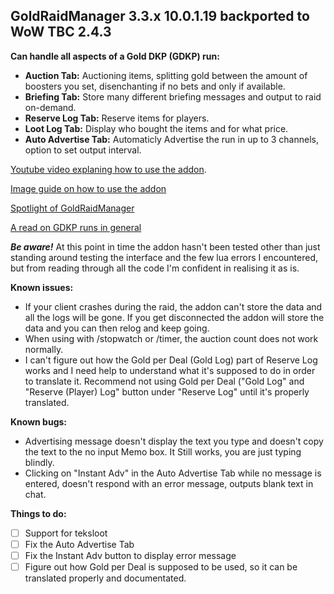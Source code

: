 ## GoldRaidManager 3.3.x 10.0.1.19 backported to WoW TBC 2.4.3

**Can handle all aspects of a Gold DKP (GDKP) run:**
- **Auction Tab:** Auctioning items, splitting gold between the amount of boosters you set, disenchanting if no bets and only if available. 
- **Briefing Tab:** Store many different briefing messages and output to raid on-demand. 
- **Reserve Log Tab:** Reserve items for players.
- **Loot Log Tab:** Display who bought the items and for what price. 
- **Auto Advertise Tab:** Automaticly Advertise the run in up to 3 channels, option to set output interval.

[Youtube video explaning how to use the addon](https://youtu.be/2FiXr4XQkHk).

[Image guide on how to use the addon](https://i.imgur.com/C43AIUV.jpg)

[Spotlight of GoldRaidManager](http://www.twistednether.net/2009/10/30/resource-site-spotlight-goldraidmanager/)

[A read on GDKP runs in general](https://www.engadget.com/2010/06/14/gold-capped-gdkp-raiding-for-fun-and-profit/)

**_Be aware!_** At this point in time the addon hasn't been tested other than just standing around testing the interface and the few lua errors I encountered,
but from reading through all the code I'm confident in realising it as is. 

**Known issues:**
* If your client crashes during the raid, the addon can't store the data and all the logs will be gone. 
  If you get disconnected the addon will store the data and you can then relog and keep going. 
* When using with /stopwatch or /timer, the auction count does not work normally.
* I can't figure out how the Gold per Deal (Gold Log) part of Reserve Log works and I need help to understand what it's supposed to do in order to translate it.
  Recommend not using Gold per Deal ("Gold Log" and "Reserve (Player) Log" button under "Reserve Log" until it's properly translated. 

**Known bugs:**
* Advertising message doesn't display the text you type and doesn't copy the text to the no input Memo box. It Still works, you are just typing blindly. 
* Clicking on "Instant Adv" in the Auto Advertise Tab while no message is entered, doesn't respond with an error message, outputs blank text in chat. 

**Things to do:**
- [ ] Support for teksloot
- [ ] Fix the Auto Advertise Tab
- [ ] Fix the Instant Adv button to display error message
- [ ] Figure out how Gold per Deal is supposed to be used, so it can be translated properly and documentated. 